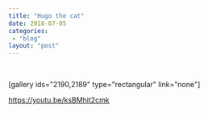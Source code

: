 ```yaml
---
title: "Hugo the cat"
date: 2018-07-05
categories: 
 - "blog"
layout: "post"
---
```


 

[gallery ids="2190,2189" type="rectangular" link="none"]

https://youtu.be/ksBMhit2cmk

